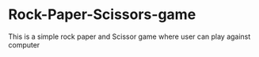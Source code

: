 # Rock-Paper-Scissors-game
This  is a simple rock paper and Scissor game where user can play against computer 
